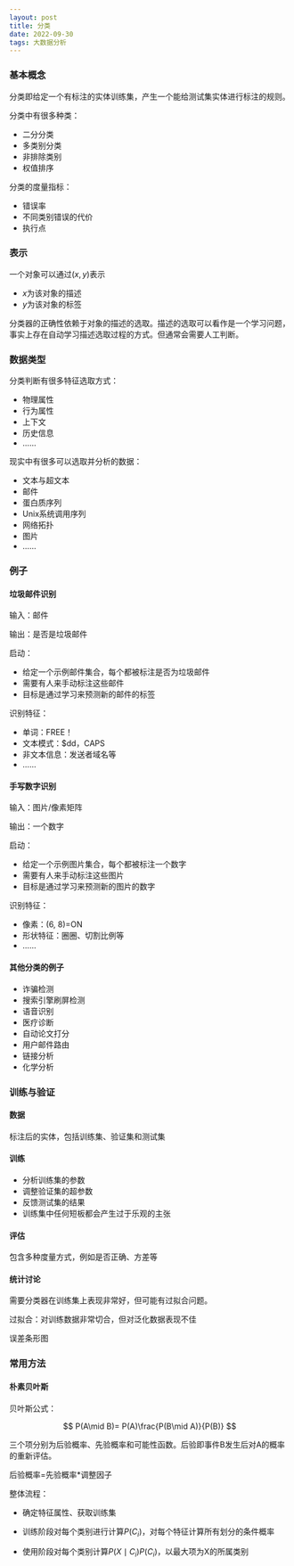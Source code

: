 ```yaml
---
layout: post
title: 分类
date: 2022-09-30
tags: 大数据分析
---
```


### 基本概念

分类即给定一个有标注的实体训练集，产生一个能给测试集实体进行标注的规则。

分类中有很多种类：

- 二分分类
- 多类别分类
- 非排除类别
- 权值排序

分类的度量指标：

- 错误率
- 不同类别错误的代价
- 执行点

### 表示

一个对象可以通过$(x, y)$表示

- $x$为该对象的描述
- $y$为该对象的标签

分类器的正确性依赖于对象的描述的选取。描述的选取可以看作是一个学习问题，事实上存在自动学习描述选取过程的方式。但通常会需要人工判断。

### 数据类型

分类判断有很多特征选取方式：

- 物理属性
- 行为属性
- 上下文
- 历史信息
- ……

现实中有很多可以选取并分析的数据：

- 文本与超文本
- 邮件
- 蛋白质序列
- Unix系统调用序列
- 网络拓扑
- 图片
- ……

### 例子

#### 垃圾邮件识别

输入：邮件

输出：是否是垃圾邮件

启动：

- 给定一个示例邮件集合，每个都被标注是否为垃圾邮件
- 需要有人来手动标注这些邮件
- 目标是通过学习来预测新的邮件的标签

识别特征：

- 单词：FREE！
- 文本模式：$dd，CAPS
- 非文本信息：发送者域名等
- ……

#### 手写数字识别

输入：图片/像素矩阵

输出：一个数字

启动：

- 给定一个示例图片集合，每个都被标注一个数字
- 需要有人来手动标注这些图片
- 目标是通过学习来预测新的图片的数字

识别特征：

- 像素：(6, 8)=ON
- 形状特征：圈圈、切割比例等
- ……

#### 其他分类的例子

- 诈骗检测
- 搜索引擎刷屏检测
- 语音识别
- 医疗诊断
- 自动论文打分
- 用户邮件路由
- 链接分析
- 化学分析

### 训练与验证

#### 数据

标注后的实体，包括训练集、验证集和测试集

#### 训练

- 分析训练集的参数
- 调整验证集的超参数
- 反馈测试集的结果
- 训练集中任何短板都会产生过于乐观的主张

#### 评估

包含多种度量方式，例如是否正确、方差等

#### 统计讨论

需要分类器在训练集上表现非常好，但可能有过拟合问题。

过拟合：对训练数据非常切合，但对泛化数据表现不佳

误差条形图

### 常用方法

#### 朴素贝叶斯

贝叶斯公式：


$$
P(A\mid B)= P(A)\frac{P(B\mid A)}{P(B)}
$$


三个项分别为后验概率、先验概率和可能性函数。后验即事件B发生后对A的概率的重新评估。

后验概率=先验概率*调整因子

整体流程：

- 确定特征属性、获取训练集

- 训练阶段对每个类别进行计算$P(C_i)$，对每个特征计算所有划分的条件概率

- 使用阶段对每个类别计算$P(X\mid C_i)P(C_i)$，以最大项为X的所属类别

  